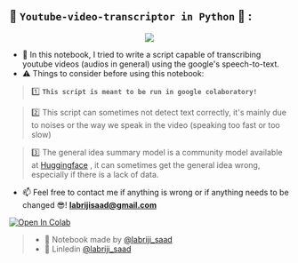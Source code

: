 ## 🎥 `Youtube-video-transcriptor in Python` 🐍 :
<p align="center">
  <img src="https://user-images.githubusercontent.com/74627083/181471696-3de07398-b0d3-4a78-9fb9-06c49528b5c6.png" />
</p>

- 🎯 In this notebook, I tried to write a script capable of transcribing youtube videos (audios in general) using the google's speech-to-text.
- ⚠️ Things to consider before using this notebook:
 > 1️⃣ **`This script is meant to be run in google colaboratory!`**
 
 > 2️⃣ This script can sometimes not detect text correctly, it's mainly due to noises or the way we speak in the video (speaking too fast or too slow)
 
 > 3️⃣ The general idea summary model is a community model available at [Huggingface](https://huggingface.co/) , it can sometimes get the general idea wrong, especially if there is a lack of data.

- 📫 Feel free to contact me if anything is wrong or if anything needs to be changed 😎!  **labrijisaad@gmail.com**

<a href="https://colab.research.google.com/github/labrijisaad/Youtube-video-transcriptor" target="_parent"><img src="https://colab.research.google.com/assets/colab-badge.svg" alt="Open In Colab"/></a>
> - 🙌 Notebook made by [@labriji_saad](https://github.com/labrijisaad)
> - 🔗 Linledin [@labriji_saad](https://www.linkedin.com/in/labrijisaad/)

